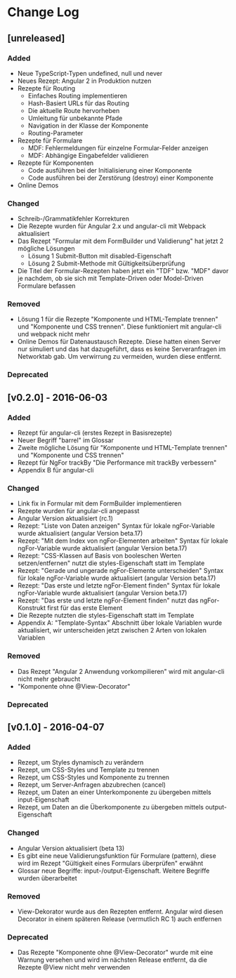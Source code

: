 # Change Log

## [unreleased]

### Added

* Neue TypeScript-Typen undefined, null und never
* Neues Rezept: Angular 2 in Produktion nutzen
* Rezepte für Routing
  * Einfaches Routing implementieren
  * Hash-Basiert URLs für das Routing
  * Die aktuelle Route hervorheben
  * Umleitung für unbekannte Pfade
  * Navigation in der Klasse der Komponente
  * Routing-Parameter
* Rezepte für Formulare
  * MDF: Fehlermeldungen für einzelne Formular-Felder anzeigen
  * MDF: Abhängige Eingabefelder validieren
* Rezepte für Komponenten
  * Code ausführen bei der Initialisierung einer Komponente
  * Code ausführen bei der Zerstörung (destroy) einer Komponente
* Online Demos

### Changed

* Schreib-/Grammatikfehler Korrekturen
* Die Rezepte wurden für Angular 2.x und angular-cli mit Webpack aktualisiert
* Das Rezept "Formular mit dem FormBuilder und Validierung" hat jetzt 2 mögliche Lösungen
  * Lösung 1 Submit-Button mit disabled-Eigenschaft
  * Lösung 2 Submit-Methode mit Gültigkeitsüberprüfung
* Die Titel der Formular-Rezepten haben jetzt ein "TDF" bzw. "MDF" davor je nachdem, ob sie sich mit Template-Driven oder Model-Driven Formulare befassen

### Removed

* Lösung 1 für die Rezepte "Komponente und HTML-Template trennen" und "Komponente und CSS trennen". Diese funktioniert mit angular-cli und webpack nicht mehr
* Online Demos für Datenaustausch Rezepte. Diese hatten einen Server nur simuliert und das hat dazugeführt, dass es keine Serveranfragen im Networktab gab. Um verwirrung zu vermeiden, wurden diese entfernt.

### Deprecated

## [v0.2.0] - 2016-06-03

### Added

* Rezept für angular-cli (erstes Rezept in Basisrezepte)
* Neuer Begriff "barrel" im Glossar
* Zweite mögliche Lösung für "Komponente und HTML-Template trennen" und "Komponente und CSS trennen"
* Rezept für NgFor trackBy "Die Performance mit trackBy verbessern"
* Appendix B für angular-cli

### Changed

* Link fix in Formular mit dem FormBuilder implementieren
* Rezepte wurden für angular-cli angepasst
* Angular Version aktualisiert (rc.1)
* Rezept: "Liste von Daten anzeigen" Syntax für lokale ngFor-Variable wurde aktualisiert (angular Version beta.17)
* Rezept: "Mit dem Index von ngFor-Elementen arbeiten" Syntax für lokale ngFor-Variable wurde aktualisiert (angular Version beta.17)
* Rezept: "CSS-Klassen auf Basis von booleschen Werten setzen/entfernen" nutzt die styles-Eigenschaft statt <style></style> im Template
* Rezept: "Gerade und ungerade ngFor-Elemente unterscheiden" Syntax für lokale ngFor-Variable wurde aktualisiert (angular Version beta.17)
* Rezept: "Das erste und letzte ngFor-Element finden" Syntax für lokale ngFor-Variable wurde aktualisiert (angular Version beta.17)
* Rezept: "Das erste und letzte ngFor-Element finden" nutzt das ngFor-Konstrukt first für das erste Element
* Die Rezepte nutzten die styles-Eigenschaft statt <style></style> im Template
* Appendix A: "Template-Syntax" Abschnitt über lokale Variablen wurde aktualisiert, wir unterscheiden jetzt zwischen 2 Arten von lokalen Variablen

### Removed

* Das Rezept "Angular 2 Anwendung vorkompilieren" wird mit angular-cli nicht mehr gebraucht
* "Komponente ohne @View-Decorator"

### Deprecated

## [v0.1.0] - 2016-04-07

### Added

* Rezept, um Styles dynamisch zu verändern
* Rezept, um CSS-Styles und Template zu trennen
* Rezept, um CSS-Styles und Komponente zu trennen
* Rezept, um Server-Anfragen abzubrechen (cancel)
* Rezept, um Daten an einer Unterkomponente zu übergeben mittels input-Eigenschaft
* Rezept, um Daten an die Überkomponente zu übergeben mittels output-Eigenschaft

### Changed

* Angular Version aktualisiert (beta 13)
* Es gibt eine neue Validierungsfunktion für Formulare (pattern), diese wird im Rezept "Gültigkeit eines Formulars überprüfen" erwähnt
* Glossar neue Begriffe: input-/output-Eigenschaft. Weitere Begriffe wurden überarbeitet

### Removed

* View-Dekorator wurde aus den Rezepten entfernt. Angular wird diesen Decorator in einem späteren Release (vermutlich RC 1) auch entfernen

### Deprecated

* Das Rezepte "Komponente ohne @View-Decorator" wurde mit eine Warnung versehen und wird im nächsten Release entfernt, da die Rezepte @View nicht mehr verwenden

